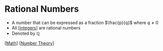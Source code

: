 # Rational Numbers

- A number that can be expressed as a fraction $\frac{p}{q}$ where $q \neq 0$
- All [[integers]] are rational numbers
- Denoted by ℚ

[[Math]] [[Number Theory]]

[//begin]: # "Autogenerated link references for markdown compatibility"
[integers]: integers "Integers"
[Math]: math "Math"
[Number Theory]: number-theory "Number Theory"
[//end]: # "Autogenerated link references"